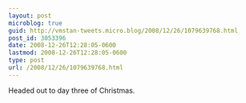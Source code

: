 ```yaml
---
layout: post
microblog: true
guid: http://vmstan-tweets.micro.blog/2008/12/26/1079639768.html
post_id: 3053396
date: 2008-12-26T12:28:05-0600
lastmod: 2008-12-26T12:28:05-0600
type: post
url: /2008/12/26/1079639768.html
---
```

Headed out to day three of Christmas.
